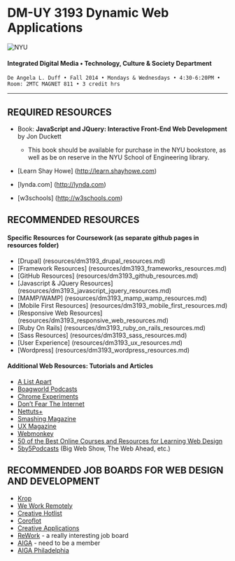 # DM-UY 3193 Dynamic Web Applications

![NYU](http://ws2.polishedsolid.com/de/nyu_soe_logo.png)
#### Integrated Digital Media • Technology, Culture & Society Department

    De Angela L. Duff • Fall 2014 • Mondays & Wednesdays • 4:30-6:20PM • Room: 2MTC MAGNET 811 • 3 credit hrs

---


## REQUIRED RESOURCES

* Book: **JavaScript and JQuery: Interactive Front-End Web Development** by Jon Duckett
  * This book should be available for purchase in the NYU bookstore, as well as be on reserve in the NYU School of Engineering library.

* [Learn Shay Howe] (http://learn.shayhowe.com)
* [lynda.com] (http://lynda.com)
* [w3schools] (http://w3schools.com)


## RECOMMENDED RESOURCES

#### Specific Resources for Coursework (as separate github pages in resources folder)
* [Drupal] (resources/dm3193_drupal_resources.md)
* [Framework Resources] (resources/dm3193_frameworks_resources.md)
* [GitHub Resources] (resources/dm3193_github_resources.md)
* [Javascript & JQuery Resources] (resources/dm3193_javascript_jquery_resources.md)
* [MAMP/WAMP] (resources/dm3193_mamp_wamp_resources.md)
* [Mobile First Resources] (resources/dm3193_mobile_first_resources.md)
* [Responsive Web Resources] (resources/dm3193_responsive_web_resources.md)
* [Ruby On Rails] (resources/dm3193_ruby_on_rails_resources.md)
* [Sass Resources] (resources/dm3193_sass_resources.md)
* [User Experience] (resources/dm3193_ux_resources.md)
* [Wordpress] (resources/dm3193_wordpress_resources.md)

#### Additional Web Resources: Tutorials and Articles
* [A List Apart](http://www.alistapart.com)
* [Boagworld Podcasts](http://boagworld.com/podcast)
* [Chrome Experiments](http://www.chromeexperiments.com)
* [Don’t Fear The Internet](http://www.dontfeartheinternet.com)
* [Nettuts+](http://net.tutsplus.com)
* [Smashing Magazine](http://www.smashingmagazine.com)
* [UX Magazine](http://www.uxmag.com)
* [Webmonkey](http://www.webmonkey.com)
* [50 of the Best Online Courses and Resources for Learning Web Design](http://lifehacker.com/50-of-the-best-online-courses-and-resources-for-learnin-1506605654)
* [5by5Podcasts](http://5by5.tv) (Big Web Show, The Web Ahead, etc.)




## RECOMMENDED JOB BOARDS FOR WEB DESIGN AND DEVELOPMENT

* [Krop](http://www.krop.com)
* [We Work Remotely](https://weworkremotely.com)
* [Creative Hotlist](http://www.creativehotlist.com)
* [Coroflot](http://www.coroflot.com/public/jobs_browse.asp)
* [Creative Applications](http://www.creativeapplications.net/job-board)
* [ReWork](http://rework.jobs/about) - a really interesting job board
* [AIGA](http://designjobs.aiga.org) - need to be a member
* [AIGA Philadelphia](http://philadelphia.aiga.org/job-board)